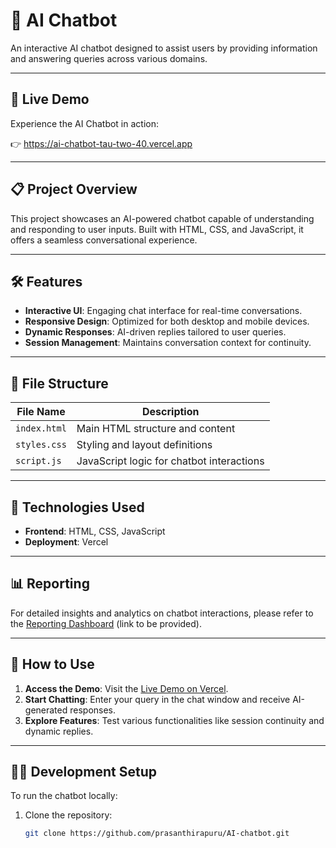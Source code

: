 # 🤖 AI Chatbot

An interactive AI chatbot designed to assist users by providing information and answering queries across various domains.

---

## 🚀 Live Demo

Experience the AI Chatbot in action:

👉 https://ai-chatbot-tau-two-40.vercel.app

---

## 📋 Project Overview

This project showcases an AI-powered chatbot capable of understanding and responding to user inputs. Built with HTML, CSS, and JavaScript, it offers a seamless conversational experience.

---

## 🛠️ Features

- **Interactive UI**: Engaging chat interface for real-time conversations.
- **Responsive Design**: Optimized for both desktop and mobile devices.
- **Dynamic Responses**: AI-driven replies tailored to user queries.
- **Session Management**: Maintains conversation context for continuity.

---

## 🧩 File Structure

| File Name       | Description                               |
|-----------------|-------------------------------------------|
| `index.html`    | Main HTML structure and content           |
| `styles.css`    | Styling and layout definitions            |
| `script.js`     | JavaScript logic for chatbot interactions |

---

## 🧪 Technologies Used

- **Frontend**: HTML, CSS, JavaScript
- **Deployment**: Vercel

---

## 📊 Reporting

For detailed insights and analytics on chatbot interactions, please refer to the [Reporting Dashboard](#) (link to be provided).

---

## 📌 How to Use

1. **Access the Demo**: Visit the [Live Demo on Vercel](https://ai-chatbot-tau-two-40.vercel.app).
2. **Start Chatting**: Enter your query in the chat window and receive AI-generated responses.
3. **Explore Features**: Test various functionalities like session continuity and dynamic replies.

---

## 🧑‍💻 Development Setup

To run the chatbot locally:

1. Clone the repository:

   ```bash
   git clone https://github.com/prasanthirapuru/AI-chatbot.git
